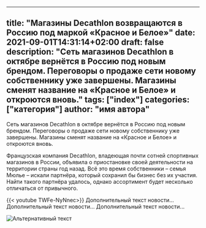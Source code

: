 
---
title: "Магазины Decathlon возвращаются в Россию под маркой «Красное и Белое»"
date: 2021-09-01T14:31:14+02:00
draft: false
description: "Сеть магазинов Decathlon в октябре вернётся в Россию под новым брендом. Переговоры о продаже сети новому собственнику уже завершены. Магазины сменят название на «Красное и Белое» и откроются вновь."
tags: ["index"]
categories: ["категория"]
author: "имя автора"
---

Сеть магазинов Decathlon в октябре вернётся в Россию под новым брендом. Переговоры о продаже сети новому собственнику уже завершены. Магазины сменят название на «Красное и Белое» и откроются вновь.

<!--more-->

Французская компания Decathlon, владеющая почти сотней спортивных магазинов в России, объявила о приостановке своей деятельности на территории страны год назад. Всё это время собственники – семья Мюлье – искали партнёра, который сохранил бы бизнес без их участия. Найти такого партнёра удалось, однако ассортимент будет несколько отличаться от привычного.


{{< youtube TWFe-NyNnec>}}
Дополнительный текст новости...
Дополнительный текст новости...
Дополнительный текст новости...

![Альтернативный текст](/landscape.jpg "Заголовок изображения")
